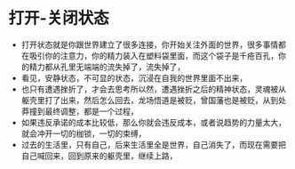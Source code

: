 # 打开-关闭状态



* 打开状态就是你跟世界建立了很多连接，你开始关注外面的世界，很多事情都在吸引你的注意力，你的精力装入在塑料袋里面，而这个袋子是千疮百孔，你的精力都从孔里无端端的流失掉了，流失掉了，
* 看见，安静状态，不可显的状态，沉浸在自我的世界里面不出来，
* 也只有遭遇挫折了，才会去思考所以然，遭遇挫折之后的精神状态，灵魂被从躯壳里打了出来，然后怎么回去，龙场悟道是被贬，曾国藩也是被贬，从到处莽撞到最终调整，都是一个过程，
* 如果违反承诺的成本比较低，那么你就会违反成本，或者说趋势的力量太大，就会冲开一切的枷锁，一切的束缚，
* 过去的生活里，只有自己，后来生活里全是世界，自己消失了，而现在需要把自己喊回来，回到原来的躯壳里，继续上路，

